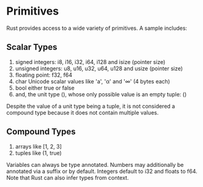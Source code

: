 # Primitives

Rust provides access to a wide variety of primitives. A sample includes:

## Scalar Types

1. signed integers: i8, i16, i32, i64, i128 and isize (pointer size)
2. unsigned integers: u8, u16, u32, u64, u128 and usize (pointer size)
3. floating point: f32, f64
4. char Unicode scalar values like 'a', 'α' and '∞' (4 bytes each)
5. bool either true or false
6. and, the unit type (), whose only possible value is an empty tuple: ()

Despite the value of a unit type being a tuple, it is not considered a compound type because it does not contain multiple values.

## Compound Types

1. arrays like [1, 2, 3]
2. tuples like (1, true)

Variables can always be type annotated. Numbers may additionally be annotated via a suffix or by default. Integers default to i32 and floats to f64. Note that Rust can also infer types from context.
